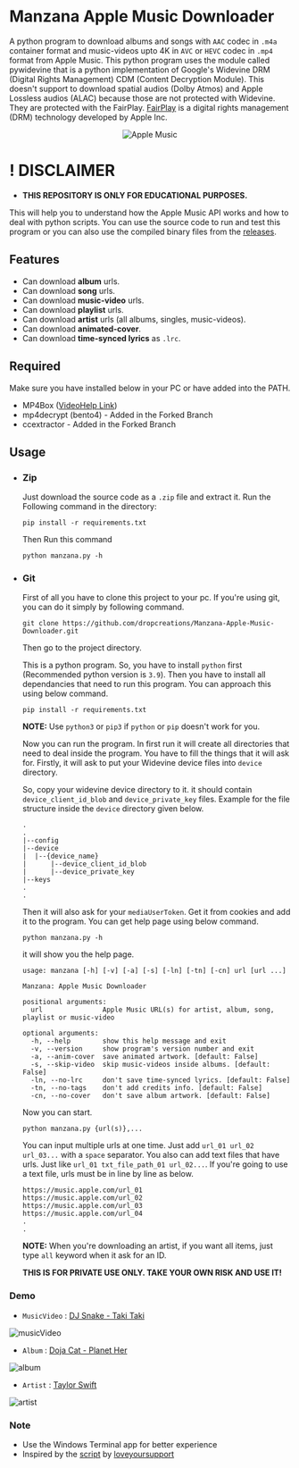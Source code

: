 # Manzana Apple Music Downloader

A python program to download albums and songs with `AAC` codec in `.m4a` container format and music-videos upto 4K in `AVC` or `HEVC` codec in `.mp4` format from Apple Music. This python program uses the module called pywidevine that is a python implementation of Google's Widevine DRM (Digital Rights Management) CDM (Content Decryption Module). This doesn't support to download spatial audios (Dolby Atmos) and Apple Lossless audios (ALAC) because those are not protected with Widevine. They are protected with the FairPlay. [FairPlay](https://en.wikipedia.org/wiki/FairPlay) is a digital rights management (DRM) technology developed by Apple Inc.


<center>
  <picture>
    <source media="(prefers-color-scheme: dark)" srcset="https://raw.githubusercontent.com/dropcreations/Manzana-Apple-Music-Downloader/main/assets/darkmode.png">
    <source media="(prefers-color-scheme: light)" srcset="https://raw.githubusercontent.com/dropcreations/Manzana-Apple-Music-Downloader/main/assets/lightmode.png">
    <img alt="Apple Music" src="https://raw.githubusercontent.com/dropcreations/Manzana-Apple-Music-Downloader/main/assets/lightmode.png">
  </picture>
</center>

# ! DISCLAIMER

- __THIS REPOSITORY IS ONLY FOR EDUCATIONAL PURPOSES.__

This will help you to understand how the Apple Music API works and how to deal with python scripts. You can use the source code to run and test this program or you can also use the compiled binary files from the [releases](https://github.com/dropcreations/Manzana-Apple-Music-Downloader/releases).

## Features

- Can download __album__ urls.
- Can download __song__ urls.
- Can download __music-video__ urls.
- Can download __playlist__ urls.
- Can download __artist__ urls (all albums, singles, music-videos).
- Can download __animated-cover__.
- Can download __time-synced lyrics__ as `.lrc`.

## Required

Make sure you have installed below in your PC or have added into the PATH.

- MP4Box ([VideoHelp Link](https://www.videohelp.com/software/MP4Box))
- mp4decrypt (bento4) - Added in the Forked Branch
- ccextractor - Added in the Forked Branch

## Usage
- ### Zip
  
  Just download the source code as a `.zip` file and extract it.
  Run the Following command in the directory:
  ```
  pip install -r requirements.txt
  ```
  Then Run this command
  ```
  python manzana.py -h
  ```
- ### Git
  
  First of all you have to clone this project to your pc. If you're using git, you can do it simply by following command.
  
  ```
  git clone https://github.com/dropcreations/Manzana-Apple-Music-Downloader.git
  ```
  
   Then go to the project directory.
  
  This is a python program. So, you have to install `python` first (Recommended python version is `3.9`). Then you have to install all dependancies that need to run this program. You can approach this using below command.
  
  ```
  pip install -r requirements.txt
  ```
  
  __NOTE:__ Use `python3` or `pip3` if `python` or `pip` doesn't work for you.
  
  Now you can run the program. In first run it will create all directories that need to deal inside the program. You have to fill the things that it will ask for. Firstly, it will ask to put your Widevine device files into `device`     directory.
  
  So, copy your widevine device directory to it. it should contain `device_client_id_blob` and  `device_private_key` files. Example for the file structure inside the `device` directory given below.
  
  ```
  .
  .
  |--config
  |--device
  |  |--{device_name}
  |      |--device_client_id_blob
  |      |--device_private_key
  |--keys
  .
  .
  ```
  
  Then it will also ask for your `mediaUserToken`. Get it from cookies and add it to the program. You can get help page using below command.
  
  ```
  python manzana.py -h
  ```
  
  it will show you the help page.
  
  ```
  usage: manzana [-h] [-v] [-a] [-s] [-ln] [-tn] [-cn] url [url ...]
  
  Manzana: Apple Music Downloader
  
  positional arguments:
    url               Apple Music URL(s) for artist, album, song, playlist or music-video
  
  optional arguments:
    -h, --help        show this help message and exit
    -v, --version     show program's version number and exit
    -a, --anim-cover  save animated artwork. [default: False]
    -s, --skip-video  skip music-videos inside albums. [default: False]
    -ln, --no-lrc     don't save time-synced lyrics. [default: False]
    -tn, --no-tags    don't add credits info. [default: False]
    -cn, --no-cover   don't save album artwork. [default: False]
  ```
  
  Now you can start.
  
  ```
  python manzana.py {url(s)},...
  ```
  
  You can input multiple urls at one time. Just add `url_01 url_02 url_03...` with a `space` separator. You also can add text files that have urls. Just like `url_01 txt_file_path_01 url_02...`. If you're going to use a text file, urls must be in line by line as below.
  
  ```
  https://music.apple.com/url_01
  https://music.apple.com/url_02
  https://music.apple.com/url_03
  https://music.apple.com/url_04
  .
  .
  ```
  
  __NOTE:__ When you're downloading an artist, if you want all items, just type `all` keyword when it ask for an ID.
  
  __THIS IS FOR PRIVATE USE ONLY. TAKE YOUR OWN RISK AND USE IT!__

### Demo

- `MusicVideo` : [DJ Snake - Taki Taki](https://music.apple.com/lk/music-video/taki-taki-feat-selena-gomez-ozuna-cardi-b/1438473545)

![musicVideo](https://raw.githubusercontent.com/dropcreations/Manzana-Apple-Music-Downloader/main/assets/demo_musicVideo.gif)

- `Album` : [Doja Cat - Planet Her](https://music.apple.com/lk/album/planet-her-deluxe/1574004234)

![album](https://raw.githubusercontent.com/dropcreations/Manzana-Apple-Music-Downloader/main/assets/demo_album.gif)

- `Artist` : [Taylor Swift](https://music.apple.com/lk/artist/taylor-swift/159260351)

![artist](https://raw.githubusercontent.com/dropcreations/Manzana-Apple-Music-Downloader/main/assets/demo_artist.gif)

### Note

- Use the Windows Terminal app for better experience
- Inspired by the [script](https://github.com/loveyoursupport/AppleMusic-Downloader) by [loveyoursupport](https://github.com/loveyoursupport)
